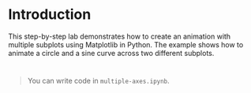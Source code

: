 # Introduction

This step-by-step lab demonstrates how to create an animation with multiple subplots using Matplotlib in Python. The example shows how to animate a circle and a sine curve across two different subplots.

#

> You can write code in `multiple-axes.ipynb`.
